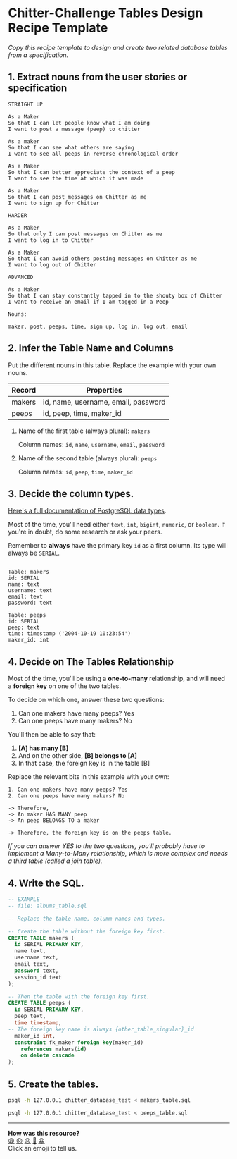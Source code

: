 # Chitter-Challenge Tables Design Recipe Template

_Copy this recipe template to design and create two related database tables from a specification._

## 1. Extract nouns from the user stories or specification

```
STRAIGHT UP

As a Maker
So that I can let people know what I am doing
I want to post a message (peep) to chitter

As a maker
So that I can see what others are saying
I want to see all peeps in reverse chronological order

As a Maker
So that I can better appreciate the context of a peep
I want to see the time at which it was made

As a Maker
So that I can post messages on Chitter as me
I want to sign up for Chitter

HARDER

As a Maker
So that only I can post messages on Chitter as me
I want to log in to Chitter

As a Maker
So that I can avoid others posting messages on Chitter as me
I want to log out of Chitter

ADVANCED

As a Maker
So that I can stay constantly tapped in to the shouty box of Chitter
I want to receive an email if I am tagged in a Peep
```

```
Nouns:

maker, post, peeps, time, sign up, log in, log out, email
```

## 2. Infer the Table Name and Columns

Put the different nouns in this table. Replace the example with your own nouns.

| Record                | Properties          |
| --------------------- | ------------------  |
| makers                | id, name, username, email, password
| peeps                 | id, peep, time, maker_id

1. Name of the first table (always plural): `makers`

    Column names: `id`, `name`, `username`, `email`, `password`

2. Name of the second table (always plural): `peeps`

    Column names: `id`, `peep`, `time`, `maker_id`

## 3. Decide the column types.

[Here's a full documentation of PostgreSQL data types](https://www.postgresql.org/docs/current/datatype.html).

Most of the time, you'll need either `text`, `int`, `bigint`, `numeric`, or `boolean`. If you're in doubt, do some research or ask your peers.

Remember to **always** have the primary key `id` as a first column. Its type will always be `SERIAL`.

```

Table: makers
id: SERIAL
name: text
username: text
email: text
password: text

Table: peeps
id: SERIAL
peep: text
time: timestamp ('2004-10-19 10:23:54')
maker_id: int

```

## 4. Decide on The Tables Relationship

Most of the time, you'll be using a **one-to-many** relationship, and will need a **foreign key** on one of the two tables.

To decide on which one, answer these two questions:

1. Can one makers have many peeps? Yes
2. Can one peeps have many makers? No

You'll then be able to say that:

1. **[A] has many [B]**
2. And on the other side, **[B] belongs to [A]**
3. In that case, the foreign key is in the table [B]

Replace the relevant bits in this example with your own:

```
1. Can one makers have many peeps? Yes
2. Can one peeps have many makers? No

-> Therefore,
-> An maker HAS MANY peep
-> An peep BELONGS TO a maker

-> Therefore, the foreign key is on the peeps table.
```

*If you can answer YES to the two questions, you'll probably have to implement a Many-to-Many relationship, which is more complex and needs a third table (called a join table).*

## 4. Write the SQL.

```sql
-- EXAMPLE
-- file: albums_table.sql

-- Replace the table name, columm names and types.

-- Create the table without the foreign key first.
CREATE TABLE makers (
  id SERIAL PRIMARY KEY,
  name text,
  username text,
  email text,
  password text,
  session_id text
);

-- Then the table with the foreign key first.
CREATE TABLE peeps (
  id SERIAL PRIMARY KEY,
  peep text,
  time timestamp,
-- The foreign key name is always {other_table_singular}_id
  maker_id int,
  constraint fk_maker foreign key(maker_id)
    references makers(id)
    on delete cascade
);

```

## 5. Create the tables.

```bash
psql -h 127.0.0.1 chitter_database_test < makers_table.sql

psql -h 127.0.0.1 chitter_database_test < peeps_table.sql

```

<!-- BEGIN GENERATED SECTION DO NOT EDIT -->

---

**How was this resource?**  
[😫](https://airtable.com/shrUJ3t7KLMqVRFKR?prefill_Repository=makersacademy%2Fdatabases&prefill_File=resources%2Ftwo_table_design_recipe_template.md&prefill_Sentiment=😫) [😕](https://airtable.com/shrUJ3t7KLMqVRFKR?prefill_Repository=makersacademy%2Fdatabases&prefill_File=resources%2Ftwo_table_design_recipe_template.md&prefill_Sentiment=😕) [😐](https://airtable.com/shrUJ3t7KLMqVRFKR?prefill_Repository=makersacademy%2Fdatabases&prefill_File=resources%2Ftwo_table_design_recipe_template.md&prefill_Sentiment=😐) [🙂](https://airtable.com/shrUJ3t7KLMqVRFKR?prefill_Repository=makersacademy%2Fdatabases&prefill_File=resources%2Ftwo_table_design_recipe_template.md&prefill_Sentiment=🙂) [😀](https://airtable.com/shrUJ3t7KLMqVRFKR?prefill_Repository=makersacademy%2Fdatabases&prefill_File=resources%2Ftwo_table_design_recipe_template.md&prefill_Sentiment=😀)  
Click an emoji to tell us.

<!-- END GENERATED SECTION DO NOT EDIT -->
